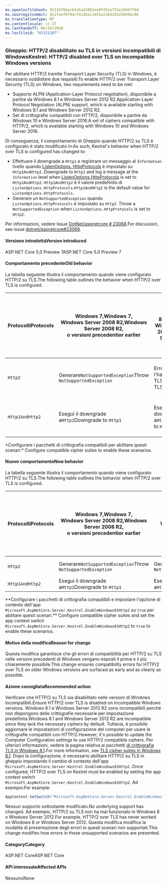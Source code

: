 ```yaml
---
ms.openlocfilehash: 92210f6becb5a5a43893ee0fd51ef51e2ddd7f8d
ms.sourcegitcommit: dc2feef0794cf41dbac1451a13b8183258566c0e
ms.translationtype: MT
ms.contentlocale: it-IT
ms.lasthandoff: 06/24/2020
ms.locfileid: "85325207"
---
```

### <a name="kestrel-http2-disabled-over-tls-on-incompatible-windows-versions"></a><span data-ttu-id="2c28b-101">Gheppio: HTTP/2 disabilitato su TLS in versioni incompatibili di Windows</span><span class="sxs-lookup"><span data-stu-id="2c28b-101">Kestrel: HTTP/2 disabled over TLS on incompatible Windows versions</span></span>

<span data-ttu-id="2c28b-102">Per abilitare HTTP/2 tramite Transport Layer Security (TLS) in Windows, è necessario soddisfare due requisiti:</span><span class="sxs-lookup"><span data-stu-id="2c28b-102">To enable HTTP/2 over Transport Layer Security (TLS) on Windows, two requirements need to be met:</span></span>

- <span data-ttu-id="2c28b-103">Supporto ALPN (Application-Layer Protocol negotiation), disponibile a partire da Windows 8.1 e Windows Server 2012 R2.</span><span class="sxs-lookup"><span data-stu-id="2c28b-103">Application-Layer Protocol Negotiation (ALPN) support, which is available starting with Windows 8.1 and Windows Server 2012 R2.</span></span>
- <span data-ttu-id="2c28b-104">Set di crittografie compatibili con HTTP/2, disponibile a partire da Windows 10 e Windows Server 2016.</span><span class="sxs-lookup"><span data-stu-id="2c28b-104">A set of ciphers compatible with HTTP/2, which is available starting with Windows 10 and Windows Server 2016.</span></span>

<span data-ttu-id="2c28b-105">Di conseguenza, il comportamento di Gheppio quando HTTP/2 su TLS è configurato è stato modificato in:</span><span class="sxs-lookup"><span data-stu-id="2c28b-105">As such, Kestrel's behavior when HTTP/2 over TLS is configured has changed to:</span></span>

- <span data-ttu-id="2c28b-106">Effettuare il downgrade a `Http1` e registrare un messaggio al `Information` livello quando [ListenOptions. HttpProtocols](/dotnet/api/microsoft.aspnetcore.server.kestrel.core.httpprotocols) è impostato su `Http1AndHttp2` .</span><span class="sxs-lookup"><span data-stu-id="2c28b-106">Downgrade to `Http1` and log a message at the `Information` level when [ListenOptions.HttpProtocols](/dotnet/api/microsoft.aspnetcore.server.kestrel.core.httpprotocols) is set to `Http1AndHttp2`.</span></span> <span data-ttu-id="2c28b-107">`Http1AndHttp2` è il valore predefinito di `ListenOptions.HttpProtocols`.</span><span class="sxs-lookup"><span data-stu-id="2c28b-107">`Http1AndHttp2` is the default value for `ListenOptions.HttpProtocols`.</span></span>
- <span data-ttu-id="2c28b-108">Generare un `NotSupportedException` quando `ListenOptions.HttpProtocols` è impostato su `Http2` .</span><span class="sxs-lookup"><span data-stu-id="2c28b-108">Throw a `NotSupportedException` when `ListenOptions.HttpProtocols` is set to `Http2`.</span></span>

<span data-ttu-id="2c28b-109">Per informazioni, vedere Issue [DotNet/aspnetcore # 23068](https://github.com/dotnet/aspnetcore/issues/23068).</span><span class="sxs-lookup"><span data-stu-id="2c28b-109">For discussion, see issue [dotnet/aspnetcore#23068](https://github.com/dotnet/aspnetcore/issues/23068).</span></span>

#### <a name="version-introduced"></a><span data-ttu-id="2c28b-110">Versione introdotta</span><span class="sxs-lookup"><span data-stu-id="2c28b-110">Version introduced</span></span>

<span data-ttu-id="2c28b-111">ASP.NET Core 5,0 Preview 7</span><span class="sxs-lookup"><span data-stu-id="2c28b-111">ASP.NET Core 5.0 Preview 7</span></span>

#### <a name="old-behavior"></a><span data-ttu-id="2c28b-112">Comportamento precedente</span><span class="sxs-lookup"><span data-stu-id="2c28b-112">Old behavior</span></span>

<span data-ttu-id="2c28b-113">La tabella seguente illustra il comportamento quando viene configurato HTTP/2 su TLS.</span><span class="sxs-lookup"><span data-stu-id="2c28b-113">The following table outlines the behavior when HTTP/2 over TLS is configured.</span></span>

| <span data-ttu-id="2c28b-114">Protocolli</span><span class="sxs-lookup"><span data-stu-id="2c28b-114">Protocols</span></span> | <span data-ttu-id="2c28b-115">Windows 7,</span><span class="sxs-lookup"><span data-stu-id="2c28b-115">Windows 7,</span></span><br /><span data-ttu-id="2c28b-116">Windows Server 2008 R2,</span><span class="sxs-lookup"><span data-stu-id="2c28b-116">Windows Server 2008 R2,</span></span><br /><span data-ttu-id="2c28b-117">o versioni precedenti</span><span class="sxs-lookup"><span data-stu-id="2c28b-117">or earlier</span></span> | <span data-ttu-id="2c28b-118">Windows 8,</span><span class="sxs-lookup"><span data-stu-id="2c28b-118">Windows 8,</span></span><br /><span data-ttu-id="2c28b-119">Windows Server 2012</span><span class="sxs-lookup"><span data-stu-id="2c28b-119">Windows Server 2012</span></span> | <span data-ttu-id="2c28b-120">Windows 8.1</span><span class="sxs-lookup"><span data-stu-id="2c28b-120">Windows 8.1,</span></span><br /><span data-ttu-id="2c28b-121">Windows Server 2012 R2</span><span class="sxs-lookup"><span data-stu-id="2c28b-121">Windows Server 2012 R2</span></span> | <span data-ttu-id="2c28b-122">Windows 10,</span><span class="sxs-lookup"><span data-stu-id="2c28b-122">Windows 10,</span></span><br /><span data-ttu-id="2c28b-123">Windows Server 2016,</span><span class="sxs-lookup"><span data-stu-id="2c28b-123">Windows Server 2016,</span></span><br /><span data-ttu-id="2c28b-124">o versione successiva</span><span class="sxs-lookup"><span data-stu-id="2c28b-124">or newer</span></span> |
|---------------|-----------------------------------------------|--------------------------------|-------------------------------------|------------------------------------------|
| `Http2`         | <span data-ttu-id="2c28b-125">Generare`NotSupportedException`</span><span class="sxs-lookup"><span data-stu-id="2c28b-125">Throw `NotSupportedException`</span></span>                   | <span data-ttu-id="2c28b-126">Errore durante l'handshake TLS</span><span class="sxs-lookup"><span data-stu-id="2c28b-126">Error during TLS handshake</span></span>     | <span data-ttu-id="2c28b-127">Errore durante l'handshake TLS&ast;</span><span class="sxs-lookup"><span data-stu-id="2c28b-127">Error during TLS handshake &ast;</span></span>     | <span data-ttu-id="2c28b-128">Nessun errore</span><span class="sxs-lookup"><span data-stu-id="2c28b-128">No error</span></span> |
| `Http1AndHttp2` | <span data-ttu-id="2c28b-129">Esegui il downgrade a`Http1`</span><span class="sxs-lookup"><span data-stu-id="2c28b-129">Downgrade to `Http1`</span></span>                    | <span data-ttu-id="2c28b-130">Esegui il downgrade a`Http1`</span><span class="sxs-lookup"><span data-stu-id="2c28b-130">Downgrade to `Http1`</span></span>     | <span data-ttu-id="2c28b-131">Errore durante l'handshake TLS&ast;</span><span class="sxs-lookup"><span data-stu-id="2c28b-131">Error during TLS handshake &ast;</span></span>     | <span data-ttu-id="2c28b-132">Nessun errore</span><span class="sxs-lookup"><span data-stu-id="2c28b-132">No error</span></span> |

<span data-ttu-id="2c28b-133">&ast;Configurare i pacchetti di crittografia compatibili per abilitare questi scenari.</span><span class="sxs-lookup"><span data-stu-id="2c28b-133">&ast; Configure compatible cipher suites to enable these scenarios.</span></span>

#### <a name="new-behavior"></a><span data-ttu-id="2c28b-134">Nuovo comportamento</span><span class="sxs-lookup"><span data-stu-id="2c28b-134">New behavior</span></span>

<span data-ttu-id="2c28b-135">La tabella seguente illustra il comportamento quando viene configurato HTTP/2 su TLS.</span><span class="sxs-lookup"><span data-stu-id="2c28b-135">The following table outlines the behavior when HTTP/2 over TLS is configured.</span></span>

| <span data-ttu-id="2c28b-136">Protocolli</span><span class="sxs-lookup"><span data-stu-id="2c28b-136">Protocols</span></span> | <span data-ttu-id="2c28b-137">Windows 7,</span><span class="sxs-lookup"><span data-stu-id="2c28b-137">Windows 7,</span></span><br /><span data-ttu-id="2c28b-138">Windows Server 2008 R2,</span><span class="sxs-lookup"><span data-stu-id="2c28b-138">Windows Server 2008 R2,</span></span><br /><span data-ttu-id="2c28b-139">o versioni precedenti</span><span class="sxs-lookup"><span data-stu-id="2c28b-139">or earlier</span></span> | <span data-ttu-id="2c28b-140">Windows 8,</span><span class="sxs-lookup"><span data-stu-id="2c28b-140">Windows 8,</span></span><br /><span data-ttu-id="2c28b-141">Windows Server 2012</span><span class="sxs-lookup"><span data-stu-id="2c28b-141">Windows Server 2012</span></span> | <span data-ttu-id="2c28b-142">Windows 8.1</span><span class="sxs-lookup"><span data-stu-id="2c28b-142">Windows 8.1,</span></span><br /><span data-ttu-id="2c28b-143">Windows Server 2012 R2</span><span class="sxs-lookup"><span data-stu-id="2c28b-143">Windows Server 2012 R2</span></span> | <span data-ttu-id="2c28b-144">Windows 10,</span><span class="sxs-lookup"><span data-stu-id="2c28b-144">Windows 10,</span></span><br /><span data-ttu-id="2c28b-145">Windows Server 2016,</span><span class="sxs-lookup"><span data-stu-id="2c28b-145">Windows Server 2016,</span></span><br /><span data-ttu-id="2c28b-146">o versione successiva</span><span class="sxs-lookup"><span data-stu-id="2c28b-146">or newer</span></span> |
|---------------|-----------------------------------------------|--------------------------------|-------------------------------------|------------------------------------------|
| `Http2`         | <span data-ttu-id="2c28b-147">Generare`NotSupportedException`</span><span class="sxs-lookup"><span data-stu-id="2c28b-147">Throw `NotSupportedException`</span></span>                   | <span data-ttu-id="2c28b-148">Generare`NotSupportedException`</span><span class="sxs-lookup"><span data-stu-id="2c28b-148">Throw `NotSupportedException`</span></span>     | <span data-ttu-id="2c28b-149">Genera `NotSupportedException`&ast;&ast;</span><span class="sxs-lookup"><span data-stu-id="2c28b-149">Throw `NotSupportedException` &ast;&ast;</span></span>     | <span data-ttu-id="2c28b-150">Nessun errore</span><span class="sxs-lookup"><span data-stu-id="2c28b-150">No error</span></span> |
| `Http1AndHttp2` | <span data-ttu-id="2c28b-151">Esegui il downgrade a`Http1`</span><span class="sxs-lookup"><span data-stu-id="2c28b-151">Downgrade to `Http1`</span></span>                    | <span data-ttu-id="2c28b-152">Esegui il downgrade a`Http1`</span><span class="sxs-lookup"><span data-stu-id="2c28b-152">Downgrade to `Http1`</span></span>     | <span data-ttu-id="2c28b-153">Esegui il downgrade a `Http1`&ast;&ast;</span><span class="sxs-lookup"><span data-stu-id="2c28b-153">Downgrade to `Http1` &ast;&ast;</span></span>     | <span data-ttu-id="2c28b-154">Nessun errore</span><span class="sxs-lookup"><span data-stu-id="2c28b-154">No error</span></span> |

<span data-ttu-id="2c28b-155">&ast;&ast;Configurare i pacchetti di crittografia compatibili e impostare l'opzione di contesto dell'app `Microsoft.AspNetCore.Server.Kestrel.EnableWindows81Http2` su `true` per abilitare questi scenari.</span><span class="sxs-lookup"><span data-stu-id="2c28b-155">&ast;&ast; Configure compatible cipher suites and set the app context switch `Microsoft.AspNetCore.Server.Kestrel.EnableWindows81Http2` to `true` to enable these scenarios.</span></span>

#### <a name="reason-for-change"></a><span data-ttu-id="2c28b-156">Motivo della modifica</span><span class="sxs-lookup"><span data-stu-id="2c28b-156">Reason for change</span></span>

<span data-ttu-id="2c28b-157">Questa modifica garantisce che gli errori di compatibilità per HTTP/2 su TLS nelle versioni precedenti di Windows vengano esposti il prima e il più chiaramente possibile.</span><span class="sxs-lookup"><span data-stu-id="2c28b-157">This change ensures compatibility errors for HTTP/2 over TLS on older Windows versions are surfaced as early and as clearly as possible.</span></span>

#### <a name="recommended-action"></a><span data-ttu-id="2c28b-158">Azione consigliata</span><span class="sxs-lookup"><span data-stu-id="2c28b-158">Recommended action</span></span>

<span data-ttu-id="2c28b-159">Verificare che HTTP/2 su TLS sia disabilitato nelle versioni di Windows incompatibili.</span><span class="sxs-lookup"><span data-stu-id="2c28b-159">Ensure HTTP/2 over TLS is disabled on incompatible Windows versions.</span></span> <span data-ttu-id="2c28b-160">Windows 8.1 e Windows Server 2012 R2 sono incompatibili perché non dispongono delle crittografie necessarie per impostazione predefinita.</span><span class="sxs-lookup"><span data-stu-id="2c28b-160">Windows 8.1 and Windows Server 2012 R2 are incompatible since they lack the necessary ciphers by default.</span></span> <span data-ttu-id="2c28b-161">Tuttavia, è possibile aggiornare le impostazioni di configurazione del computer per usare le crittografie compatibili con HTTP/2.</span><span class="sxs-lookup"><span data-stu-id="2c28b-161">However, it's possible to update the Computer Configuration settings to use HTTP/2 compatible ciphers.</span></span> <span data-ttu-id="2c28b-162">Per ulteriori informazioni, vedere la pagina relativa ai pacchetti [di crittografia TLS in Windows 8.1](/windows/win32/secauthn/tls-cipher-suites-in-windows-8-1).</span><span class="sxs-lookup"><span data-stu-id="2c28b-162">For more information, see [TLS cipher suites in Windows 8.1](/windows/win32/secauthn/tls-cipher-suites-in-windows-8-1).</span></span> <span data-ttu-id="2c28b-163">Dopo la configurazione, è necessario abilitare HTTP/2 su TLS in gheppio impostando il cambio di contesto dell'app `Microsoft.AspNetCore.Server.Kestrel.EnableWindows81Http2` .</span><span class="sxs-lookup"><span data-stu-id="2c28b-163">Once configured, HTTP/2 over TLS on Kestrel must be enabled by setting the app context switch `Microsoft.AspNetCore.Server.Kestrel.EnableWindows81Http2`.</span></span> <span data-ttu-id="2c28b-164">Ad esempio:</span><span class="sxs-lookup"><span data-stu-id="2c28b-164">For example:</span></span>

```csharp
AppContext.SetSwitch("Microsoft.AspNetCore.Server.Kestrel.EnableWindows81Http2", true);
```

<span data-ttu-id="2c28b-165">Nessun supporto sottostante modificato.</span><span class="sxs-lookup"><span data-stu-id="2c28b-165">No underlying support has changed.</span></span> <span data-ttu-id="2c28b-166">Ad esempio, HTTP/2 su TLS non ha mai funzionato in Windows 8 o Windows Server 2012.</span><span class="sxs-lookup"><span data-stu-id="2c28b-166">For example, HTTP/2 over TLS has never worked on Windows 8 or Windows Server 2012.</span></span> <span data-ttu-id="2c28b-167">Questa modifica modifica la modalità di presentazione degli errori in questi scenari non supportati.</span><span class="sxs-lookup"><span data-stu-id="2c28b-167">This change modifies how errors in these unsupported scenarios are presented.</span></span>

#### <a name="category"></a><span data-ttu-id="2c28b-168">Category</span><span class="sxs-lookup"><span data-stu-id="2c28b-168">Category</span></span>

<span data-ttu-id="2c28b-169">ASP.NET Core</span><span class="sxs-lookup"><span data-stu-id="2c28b-169">ASP.NET Core</span></span>

#### <a name="affected-apis"></a><span data-ttu-id="2c28b-170">API interessate</span><span class="sxs-lookup"><span data-stu-id="2c28b-170">Affected APIs</span></span>

<span data-ttu-id="2c28b-171">Nessuno</span><span class="sxs-lookup"><span data-stu-id="2c28b-171">None</span></span>

<!--

#### Affected APIs

Not detectable via API analysis

-->
